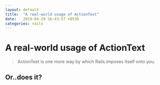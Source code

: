 ```yaml
---
layout: default
title:  "A real-world usage of ActionText"
date:   2019-04-29 16:43:57 +0530
categories: rails
---
```


# A real-world usage of ActionText

> ActionText is one more way by which Rails imposes itself onto you.

## Or..does it?
